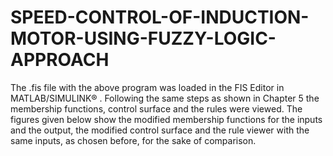# SPEED-CONTROL-OF-INDUCTION-MOTOR-USING-FUZZY-LOGIC-APPROACH
The .fis file with the above program was loaded in the FIS Editor in MATLAB/SIMULINK®
. 
Following the same steps as shown in Chapter 5 the membership functions, control surface and 
the rules were viewed. The figures given below show the modified membership functions for the 
inputs and the output, the modified control surface and the rule viewer with the same inputs, as 
chosen before, for the sake of comparison.
